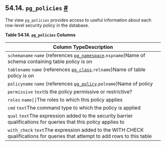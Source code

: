 ## 54.14. `pg_policies` [#](#VIEW-PG-POLICIES)

The view `pg_policies` provides access to useful information about each row-level security policy in the database.

**Table 54.14. `pg_policies` Columns**

| Column TypeDescription                                                                                                                                   |
| -------------------------------------------------------------------------------------------------------------------------------------------------------- |
| `schemaname` `name` (references [`pg_namespace`](catalog-pg-namespace.html "53.32. pg_namespace").`nspname`)Name of schema containing table policy is on |
| `tablename` `name` (references [`pg_class`](catalog-pg-class.html "53.11. pg_class").`relname`)Name of table policy is on                                |
| `policyname` `name` (references [`pg_policy`](catalog-pg-policy.html "53.38. pg_policy").`polname`)Name of policy                                        |
| `permissive` `text`Is the policy permissive or restrictive?                                                                                              |
| `roles` `name[]`The roles to which this policy applies                                                                                                   |
| `cmd` `text`The command type to which the policy is applied                                                                                              |
| `qual` `text`The expression added to the security barrier qualifications for queries that this policy applies to                                         |
| `with_check` `text`The expression added to the WITH CHECK qualifications for queries that attempt to add rows to this table                              |